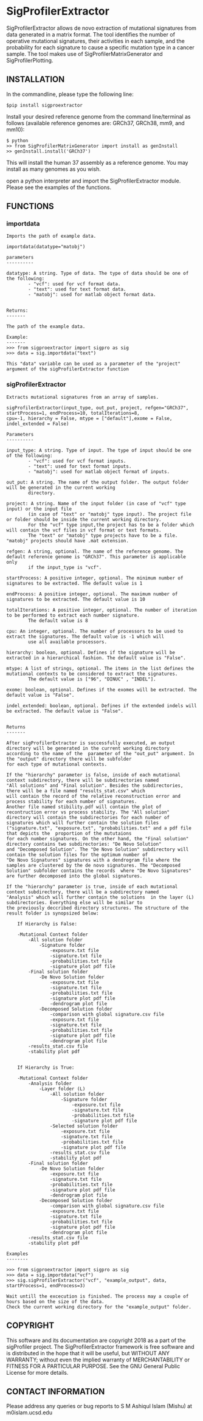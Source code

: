 # SigProfilerExtractor
SigProfilerExtractor allows de novo extraction of mutational signatures from data generated in a matrix format. 
The tool identifies the number of operative mutational signatures, their activities in each sample, and the probability 
for each signature to cause a specific mutation type in a cancer sample. The tool makes use of SigProfilerMatrixGenerator 
and SigProfilerPlotting. 

## INSTALLATION
In the commandline, please type the following line:
```
$pip install sigproextractor
```
Install your desired reference genome from the command line/terminal as follows (available reference genomes are: GRCh37, GRCh38, mm9, and mm10):
```
$ python
>> from SigProfilerMatrixGenerator import install as genInstall
>> genInstall.install('GRCh37')
```
This will install the human 37 assembly as a reference genome. You may install as many genomes as you wish.

open a python interpreter and import the SigProfilerExtractor module. Please see the examples of the functions. 

## FUNCTIONS

### importdata 
    
    
    Imports the path of example data.
    
    importdata(datatype="matobj")
    
    parameters
    ----------
    
    datatype: A string. Type of data. The type of data should be one of the following:
            - "vcf": used for vcf format data.
            - "text": used for text format data.
            - "matobj": used for matlab object format data.
    
    
    Returns:
    -------

    The path of the example data.

    Example: 
    -------
    >>> from sigproextractor import sigpro as sig
    >>> data = sig.importdata("text")
    
    This "data" variable can be used as a parameter of the "project" argument of the sigProfilerExtractor function
        
    



### sigProfilerExtractor 
    
    
    Extracts mutational signatures from an array of samples.
    
    sigProfilerExtractor(input_type, out_put, project, refgen="GRCh37", startProcess=1, endProcess=10, totalIterations=8, 
    cpu=-1, hierarchy = False, mtype = ["default"],exome = False, indel_extended = False)
    
    Parameters
    ----------
    
    input_type: A string. Type of input. The type of input should be one of the following:
            - "vcf": used for vcf format inputs.
            - "text": used for text format inputs.
            - "matobj": used for matlab object format of inputs. 
        
    out_put: A string. The name of the output folder. The output folder will be generated in the current working
            directory. 
            
    project: A string. Name of the input folder (in case of "vcf" type input) or the input file 
            (in case of "text" or "matobj" type input). The project file or folder should be inside the current working directory. 
            For the "vcf" type input,the project has to be a folder which will contain the vcf files in vcf format or text formats.
            The "text" or "matobj" type projects have to be a file. "matobj" projects should have .mat extension.  
            
    refgen: A string, optional. The name of the reference genome. The default reference genome is "GRCh37". This parameter is applicable only 
            if the input_type is "vcf".
            
    startProcess: A positive integer, optional. The minimum number of signatures to be extracted. The default value is 1 
    
    endProcess: A positive integer, optional. The maximum number of signatures to be extracted. The default value is 10
    
    totalIterations: A positive integer, optional. The number of iteration to be performed to extract each number signature. 
            The default value is 8
            
    cpu: An integer, optional. The number of processors to be used to extract the signatures. The default value is -1 which will
            use all available processors. 
    
    hierarchy: boolean, optional. Defines if the signature will be extracted in a hierarchical fashion. The default value is "False".
    
    mtype: A list of strings, optional. The items in the list defines the mutational contexts to be considered to extract the signatures. 
            The default value is ["96", "DINUC" , "INDEL"].
            
    exome: boolean, optional. Defines if the exomes will be extracted. The default value is "False".
    
    indel_extended: boolean, optional. Defines if the extended indels will be extracted. The default value is "False".
    
    
    Returns
    -------
    
    After sigProfilerExtractor is successfully executed, an output directory will be generated in the current working directory 
    according to the name of the  parameter of the "out_put" argument. In the "output" directory there will be subfolder 
    for each type of mutational contexts. 
    
    If the "hierarchy" parameter is false, inside of each mutational context subdirectory, there will be subdirectories named 
    "All solutions" and "Final solution". Besides the subdirectories, there will be a file named "results_stat.csv" which 
    will contain the record of the relative reconstruction error and process stability for each number of signatures. 
    Another file named stibility.pdf will contain the plot of recontruction error vs process stability. The "All solution"
    directory will contain the subdirectories for each number of signatures which will further contain the solution files 
    ("signature.txt", "exposure.txt", "probabilities.txt" and a pdf file that depicts the  proportion of the mututaions 
    for each number signatures. On the other hand, the "Final solution" directory contains two subdirectories: "De Novo Solution"
    and "Decomposed Solution". The "De Novo Solution" subdirectory will contain the solution files for the optimum number of 
    "De Novo Signatures" signatures with a dendrogram file where the samples are clustered by the de novo signatures. The "Decomposed 
    Solution" subfolder contains the records  where "De Novo Signatures" are further decomposed into the global signatures. 
    
    If the "hierarchy" parameter is true, inside of each mutational context subdirectory, there will be a subdirectory named
    "Analysis" which will further contain the solutions  in the layer (L) subdirectories. Everything else will be similar to
    the previously deccribed directory structures. The structure of the result folder is synopsized below:
        
        If Hierarchy is False:
            
        -Mutational Context folder
            -All solution folder
                -Signature folder
                    -exposure.txt file
                    -signature.txt file
                    -probabilities.txt file
                    -signature plot pdf file
            -Final solution folder
                -De Novo Solution folder
                    -exposure.txt file
                    -signature.txt file
                    -probabilities.txt file
                    -signature plot pdf file
                    -dendrogram plot file
                -Decomposed Solution folder
                    -comparison with global signature.csv file
                    -exposure.txt file
                    -signature.txt file
                    -probabilities.txt file
                    -signature plot pdf file
                    -dendrogram plot file
            -results_stat.csv file
            -stability plot pdf
            
                    
        If Hierarchy is True:
            
        -Mutational Context folder
            -Analysis folder
                -Layer folder (L)
                    -All solution folder
                        -Signature folder
                            -exposure.txt file
                            -signature.txt file
                            -probabilities.txt file
                            -signature plot pdf file
                    -Selected solution folder
                        -exposure.txt file
                        -signature.txt file
                        -probabilities.txt file
                        -signature plot pdf file
                    -results_stat.csv file
                    -stability plot pdf
            -Final solution folder
                -De Novo Solution folder
                    -exposure.txt file
                    -signature.txt file
                    -probabilities.txt file
                    -signature plot pdf file
                    -dendrogram plot file
                -Decomposed Solution folder
                    -comparison with global signature.csv file
                    -exposure.txt file
                    -signature.txt file
                    -probabilities.txt file
                    -signature plot pdf file
                    -dendrogram plot file
            -results_stat.csv file
            -stability plot pdf
    
    Examples
    --------
    
    >>> from sigproextractor import sigpro as sig
    >>> data = sig.importdata("vcf")
    >>> sig.sigProfilerExtractor("vcf", "example_output", data, startProcess=1, endProcess=3)
    
    Wait untill the excecution is finished. The process may a couple of hours based on the size of the data.
    Check the current working directory for the "example_output" folder.
    
    
## COPYRIGHT
This software and its documentation are copyright 2018 as a part of the sigProfiler project. The SigProfilerExtractor framework is free software and is distributed in the hope that it will be useful, but WITHOUT ANY WARRANTY; without even the implied warranty of MERCHANTABILITY or FITNESS FOR A PARTICULAR PURPOSE. See the GNU General Public License for more details.

## CONTACT INFORMATION
Please address any queries or bug reports to S M Ashiqul Islam (Mishu) at m0islam.ucsd.edu
